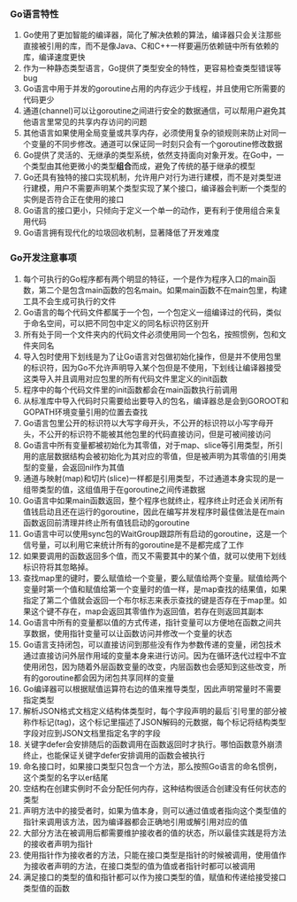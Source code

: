 ### Go语言特性
1. Go使用了更加智能的编译器，简化了解决依赖的算法，编译器只会关注那些直接被引用的库，而不是像Java、C和C++一样要遍历依赖链中所有依赖的库，编译速度更快
2. 作为一种静态类型语言，Go提供了类型安全的特性，更容易检查类型错误等bug
3. Go语言中用于并发的goroutine占用的内存远少于线程，并且使用它所需要的代码更少
4. 通道(channel)可以让goroutine之间进行安全的数据通信，可以帮用户避免其他语言里常见的共享内存访问的问题
5. 其他语言如果使用全局变量或共享内存，必须使用复杂的锁规则来防止对同一个变量的不同步修改。通道可以保证同一时刻只会有一个goroutine修改数据
6. Go提供了灵活的、无继承的类型系统，依然支持面向对象开发。在Go中，一个类型由其他更微小的类型**组合**而成，避免了传统的基于继承的模型
7. Go还具有独特的接口实现机制，允许用户对行为进行建模，而不是对类型进行建模，用户不需要声明某个类型实现了某个接口，编译器会判断一个类型的实例是否符合正在使用的接口
8. Go语言的接口更小，只倾向于定义一个单一的动作，更有利于使用组合来复用代码
9. Go语言拥有现代化的垃圾回收机制，显著降低了开发难度

### Go开发注意事项
1. 每个可执行的Go程序都有两个明显的特征，一个是作为程序入口的main函数，第二个是包含main函数的包名main。如果main函数不在main包里，构建工具不会生成可执行的文件
2. Go语言的每个代码文件都属于一个包，一个包定义一组编译过的代码，类似于命名空间，可以把不同包中定义的同名标识符区别开
3. 所有处于同一个文件夹内的代码文件必须使用同一个包名，按照惯例，包和文件夹同名
4. 导入包时使用下划线是为了让Go语言对包做初始化操作，但是并不使用包里的标识符，因为Go不允许声明导入某个包但是不使用，下划线让编译器接受这类导入并且调用对应包里的所有代码文件里定义的init函数
5. 程序中的每个代码文件里的init函数都会在main函数执行前调用
6. 从标准库中导入代码时只需要给出要导入的包名，编译器总是会到GOROOT和GOPATH环境变量引用的位置去查找
7. Go语言包里公开的标识符以大写字母开头，不公开的标识符以小写字母开头，不公开的标识符不能被其他包里的代码直接访问，但是可被间接访问
8. Go语言中所有变量都被初始化为其零值，对于map、slice等引用类型，所引用的底层数据结构会被初始化为其对应的零值，但是被声明为其零值的引用类型的变量，会返回nil作为其值
9. 通道与映射(map)和切片(slice)一样都是引用类型，不过通道本身实现的是一组带类型的值，这组值用于在goroutine之间传递数据
10. Go语言中如果main函数返回，整个程序也就终止，程序终止时还会关闭所有值钱启动且还在运行的goroutine，因此在编写并发程序时最佳做法是在main函数返回前清理并终止所有值钱启动的goroutine
11. Go语言中可以使用sync包的WaitGroup跟踪所有启动的goroutine，这是一个信号量，可以利用它来统计所有的goroutine是不是都完成了工作
12. 如果要调用的函数返回多个值，而又不需要其中的某个值，就可以使用下划线标识符将其忽略掉。
13. 查找map里的键时，要么赋值给一个变量，要么赋值给两个变量。赋值给两个变量时第一个值和赋值给第一个变量时的值一样，是map查找的结果值，如果指定了第二个值就会返回一个布尔标志来表示查找的键是否存在于map里。如果这个键不存在，map会返回其零值作为返回值，若存在则返回其副本
14. Go语言中所有的变量都以值的方式传递，指针变量可以方便地在函数之间共享数据，使用指针变量可以让函数访问并修改一个变量的状态
15. Go语言支持闭包，可以直接访问到那些没有作为参数传递的变量，闭包技术通过直接访问外层作用域的变量本身来进行访问。因为在循环迭代过程中不宜使用闭包，因为随着外层函数变量的改变，内层函数也会感知到这些改变，所有的goroutine都会因为闭包共享同样的变量
16. Go编译器可以根据赋值运算符右边的值来推导类型，因此声明常量时不需要指定类型
17. 解析JSON格式文档定义结构体类型时，每个字段声明的最后\`引号里的部分被称作标记(tag)，这个标记里描述了JSON解码的元数据，每个标记将结构类型字段对应到JSON文档里指定名字的字段
18. 关键字defer会安排随后的函数调用在函数返回时才执行。哪怕函数意外崩溃终止，也能保证关键字defer安排调用的函数会被执行
19. 命名接口时，如果接口类型只包含一个方法，那么按照Go语言的命名惯例，这个类型的名字以er结尾
20. 空结构在创建实例时不会分配任何内存，这种结构很适合创建没有任何状态的类型
21. 声明方法中的接受者时，如果为值本身，则可以通过值或者指向这个类型值的指针来调用该方法，因为编译器都会正确地引用或解引用对应的值
22. 大部分方法在被调用后都需要维护接收者的值的状态，所以最佳实践是将方法的接收者声明为指针
23. 使用指针作为接收者的方法，只能在接口类型是指针的时候被调用，使用值作为接收者声明的方法，在接口类型的值为值或者指针时都可以被调用
24. 满足接口的类型的值和指针都可以作为接口类型的值，赋值和传递给接受接口类型值的函数